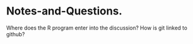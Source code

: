 # Notes-and-Questions.
Where does the R program enter into the discussion?
How is git linked to github?

